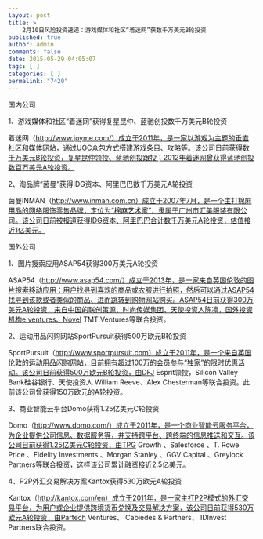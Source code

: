 ```yaml
---
layout: post
title: >
    2月10日风险投资速递：游戏媒体和社区“着迷网”获数千万美元B轮投资
published: true
author: admin
comments: false
date: 2015-05-29 04:05:07
tags: [ ]
categories: [ ]
permalink: "7420"
---
```



国内公司

1、游戏媒体和社区“着迷网”获得复星昆仲、蓝驰创投数千万美元B轮投资

着迷网（http://www.joyme.com/）成立于2011年，是一家以游戏为主题的垂直社区和媒体网站，通过UGC众包方式搭建游戏条目、攻略等。该公司日前获得数千万美元B轮投资，复星昆仲领投、蓝驰创投跟投；2012年着迷网曾获得蓝驰创投数百万美元A轮投资。

2、淘品牌“茵曼”获得IDG资本、阿里巴巴数千万美元A轮投资

茵曼INMAN（http://www.inman.com.cn）成立于2007年7月，是一个主打棉麻用品的网络服饰零售品牌，定位为“棉麻艺术家”，隶属于广州市汇美服装有限公司。该公司日前被报道获得IDG资本、阿里巴巴合计数千万美元A轮投资，估值接近1亿美元。

国外公司

1、图片搜索应用ASAP54获得300万美元A轮投资

ASAP54（http://www.asap54.com/）成立于2013年，是一家来自英国伦敦的图片搜索移动应用：用户找寻到喜欢的商品或衣服进行拍照，然后可以通过ASAP54找寻到该款或者类似的商品、进而跳转到购物网站购买。ASAP54日前获得300万美元A轮投资，来自中国的联创策源、时尚传媒集团、天使投资人陈凛，国外投资机构e.ventures、Novel TMT Ventures等联合投资。

2、运动用品闪购网站SportPursuit获得500万欧元B轮投资

SportPursuit（http://www.sportpursuit.com）成立于2011年，是一个来自英国伦敦的运动用品闪购网站，目前拥有超过100万的会员参与“独家”的限时优惠活动。该公司日前获得500万欧元B轮投资，由DFJ Esprit领投，Silicon Valley Bank硅谷银行、天使投资人 William Reeve、Alex Chesterman等联合投资。此前该公司曾获得150万欧元的A轮投资。

3、商业智能云平台Domo获得1.25亿美元C轮投资

Domo（http://www.domo.com/）成立于2011年，是一个商业智能云服务平台，为企业提供公司信息、数据服务等，并支持跨平台、跨终端的信息推送和交互。该公司日前获得1.25亿美元C轮投资，由TPG Growth 、Salesforce 、T. Rowe Price 、Fidelity Investments 、Morgan Stanley 、GGV Capital 、Greylock Partners等联合投资，这样该公司累计融资接近2.5亿美元。

4、P2P外汇交易解决方案Kantox获得530万欧元A轮投资

Kantox（http://kantox.com/en）成立于2011年，是一家主打P2P模式的外汇交易平台，为用户或企业提供跨境货币兑换及交易解决方案，该公司日前获得530万欧元A轮投资，由Partech Ventures、 Cabiedes & Partners、 IDInvest Partners联合投资。